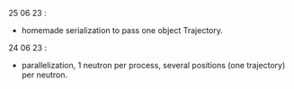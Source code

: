 25 06 23 : 
- homemade serialization to pass one object Trajectory.

24 06 23 :
- parallelization, 1 neutron per process, several positions (one trajectory) per neutron.
